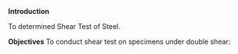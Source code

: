 **Introduction**

 To determined Shear Test of Steel. 

**Objectives** 
To conduct shear test on specimens under double shear: 

